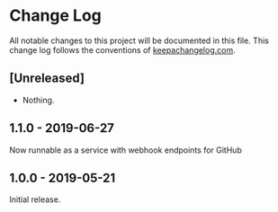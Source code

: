 # Change Log
All notable changes to this project will be documented in this file. This change log follows the conventions of [keepachangelog.com](http://keepachangelog.com/).

## [Unreleased]

- Nothing.



## 1.1.0 - 2019-06-27

Now runnable as a service with webhook endpoints for GitHub

## 1.0.0 - 2019-05-21

Initial release.
